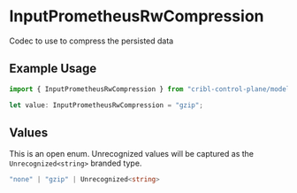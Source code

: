 # InputPrometheusRwCompression

Codec to use to compress the persisted data

## Example Usage

```typescript
import { InputPrometheusRwCompression } from "cribl-control-plane/models";

let value: InputPrometheusRwCompression = "gzip";
```

## Values

This is an open enum. Unrecognized values will be captured as the `Unrecognized<string>` branded type.

```typescript
"none" | "gzip" | Unrecognized<string>
```
